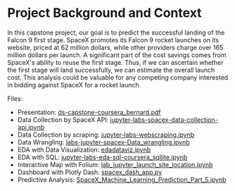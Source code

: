 # Project Background and Context

In this capstone project, our goal is to predict the successful landing of the Falcon 9 first stage. SpaceX promotes its Falcon 9 rocket launches on its website, priced at 62 million dollars, while other providers charge over 165 million dollars per launch. A significant part of the cost savings comes from SpaceX's ability to reuse the first stage. Thus, if we can ascertain whether the first stage will land successfully, we can estimate the overall launch cost. This analysis could be valuable for any competing company interested in bidding against SpaceX for a rocket launch. 


Files:
- Presentation: [ds-capstone-coursera_bernard.pdf](ds-capstone-coursera_bernard.pdf)
- Data Collection by SpaceX API: [jupyter-labs-spacex-data-collection-api.ipynb](jupyter-labs-spacex-data-collection-api.ipynb)
- Data Collection by scraping: [jupyter-labs-webscraping.ipynb](jupyter-labs-webscraping.ipynb)
- Data Wrangling: [labs-jupyter-spacex-Data_wrangling.ipynb](labs-jupyter-spacex-Data_wrangling.ipynb)
- EDA with Data Visualization: [edadataviz.ipynb](edadataviz.ipynb)
- EDA with SQL: [jupyter-labs-eda-sql-coursera_sqllite.ipynb](jupyter-labs-eda-sql-coursera_sqllite.ipynb)
- Interactive Map with Folium: [lab_jupyter_launch_site_location.ipynb](lab_jupyter_launch_site_location.ipynb)
- Dashboard with Plotly Dash: [spacex_dash_app.py](spacex_dash_app.py)
- Predictive Analysis: [SpaceX_Machine_Learning_Prediction_Part_5.ipynb](SpaceX_Machine_Learning_Prediction_Part_5.ipynb)
